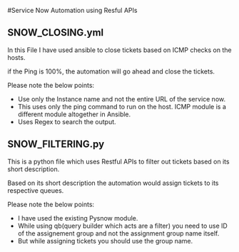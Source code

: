#Service Now Automation using Resful APIs

## SNOW_CLOSING.yml

In this File I have used ansible to close tickets based on ICMP checks on the hosts.

if the Ping is 100%, the automation will go ahead and close the tickets. 

Please note the below points:

- Use only the Instance name and not the entire URL of the service now.
- This uses only the ping command to run on the host. ICMP module is a different module altogether in Ansible.
- Uses Regex to search the output.

## SNOW_FILTERING.py

This is a python file which uses Restful APIs to filter out tickets based on its short description.

Based on its short description the automation would assign tickets to its respective queues.

Please note the below points:

- I have used the existing Pysnow module.
- While using qb(query builder which acts are a filter) you need to use ID of the assignement group and not the assignment group name itself.
- But while assigning tickets you should use the group name.
